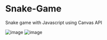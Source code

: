# Snake-Game

Snake game with Javascript using Canvas API

![image](https://user-images.githubusercontent.com/80088758/229490978-a13e8655-f58a-4740-a543-968f7b50bce2.png)
![image](https://user-images.githubusercontent.com/80088758/229490772-511a1fc4-1439-461c-8972-0c0adc497c56.png)

